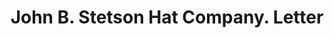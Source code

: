 ---
doi: 10.7916/D8GX5PPT
date_other: '1896'
date_other_textual: '1896'
form: correspondence
genre:
- Letters (correspondence)
name:
- John B. Stetson Hat Company
object_in_context_url: https://biggert.cul.columbia.edu/items/view/ave_biggert_01423
subject_hierarchical_geographic:
- Philadelphia, Pennsylvania, United States
subject_name:
- John B. Stetson Hat Company
title: John B. Stetson Hat Company. Letter
sort_title: John B. Stetson Hat Company. Letter
call_number: ave_biggert_01423
coordinates:
- 40.00944444444445,-75.13333333333334
pid: ave_biggert_01423
identifiers: ave_biggert_01423
thumbnail: https://derivativo-3.library.columbia.edu/iiif/2/ldpd:344640/full/!256,256/0/native.jpg
permalink: "/biggert/ave_biggert_01423/"
layout: iiif-image-page
---